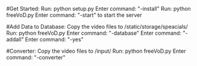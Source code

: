 #Get Started:
  Run: python setup.py
  Enter command: "-install"
  Run: python freeVoD.py
  Enter command: "-start" to start the server
  
#Add Data to Database:
  Copy the video files to /static/storage/speacials/
  Run: python freeVoD.py
  Enter command: "-database"
  Enter command: "-addall"
  Enter command: "-yes"
  
#Converter:
  Copy the video files to /input/
  Run: python freeVoD.py
  Enter command: "-converter"

